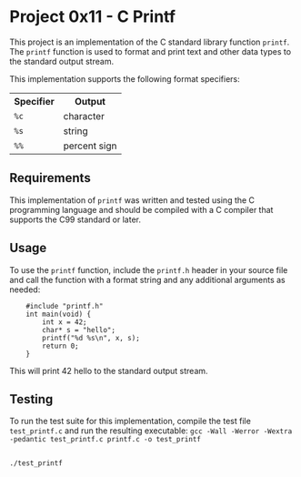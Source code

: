   <body>
    <h1>Project 0x11 - C Printf</h1>
    <p>
      This project is an implementation of the C standard library function
      <code>printf</code>. The <code>printf</code> function is used to format
      and print text and other data types to the standard output stream.
    </p>
	<p>
      This implementation supports the following format specifiers:
    </p>
	    <table>
      <tr>
        <th>Specifier</th>
        <th>Output</th>
      </tr>
      <tr>
        <td><code>%c</code></td>
        <td>character</td>
      </tr>
      <tr>
        <td><code>%s</code></td>
        <td>string</td>
      </tr>
      <tr>
        <td><code>%%</code></td>
        <td>percent sign</td>
      </tr>
    </table>
	<h2>Requirements</h2>
	<p>
      This implementation of <code>printf</code> was written and tested using
      the C programming language and should be compiled with a C compiler that
      supports the C99 standard or later.
	</p>
	<h2>Usage</h2>
	<p>
      To use the <code>printf</code> function, include the <code>printf.h</code> header in your source file and call the function with a format string and any additional arguments as needed:
  </p>
	<!-- <pre>  
	  <code> -->

        #include "printf.h"
        int main(void) {
            int x = 42;
            char* s = "hello";
            printf("%d %s\n", x, s);
            return 0;
        }

<!-- </code>
	</pre> -->
  <p>
      This will print 42 hello to the standard output stream.
    </p>
    <h2>Testing</h2>
    <p>
      To run the test suite for this implementation, compile the test file <code>test_printf.c</code> and run the resulting executable:
      <code>gcc -Wall -Werror -Wextra -pedantic test_printf.c printf.c -o test_printf

./test_printf</code>

</p>
